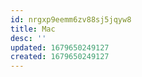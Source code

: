 ```yaml
---
id: nrgxp9eemm6zv88sj5jqyw8
title: Mac
desc: ''
updated: 1679650249127
created: 1679650249127
---
```

